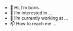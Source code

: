 - 👋 Hi, I’m boris
- 👀 I’m interested in ...
- 🌱 I’m currently working at ...
- 📫 How to reach me ...


<!---
x99155/x99155 is a ✨ special ✨ repository because its `README.md` (this file) appears on your GitHub profile.
You can click the Preview link to take a look at your changes.
--->
